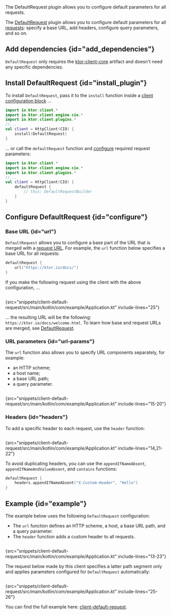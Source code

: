 [//]: # (title: Default request)

<show-structure for="chapter" depth="2"/>

<tldr>
<var name="example_name" value="client-default-request"/>
<include from="lib.topic" element-id="download_example"/>
</tldr>

<link-summary>
The DefaultRequest plugin allows you to configure default parameters for all requests.
</link-summary>

The [DefaultRequest](https://api.ktor.io/ktor-client/ktor-client-core/io.ktor.client.plugins/-default-request/index.html) plugin allows you to configure default parameters for all [requests](client-requests.md): specify a base URL, add headers, configure query parameters, and so on.


## Add dependencies {id="add_dependencies"}

`DefaultRequest` only requires the [ktor-client-core](client-dependencies.md) artifact and doesn't need any specific dependencies.


## Install DefaultRequest {id="install_plugin"}

To install `DefaultRequest`, pass it to the `install` function inside a [client configuration block](client-create-and-configure.md#configure-client) ...
```kotlin
import io.ktor.client.*
import io.ktor.client.engine.cio.*
import io.ktor.client.plugins.*
//...
val client = HttpClient(CIO) {
    install(DefaultRequest)
}
```

... or call the `defaultRequest` function and [configure](#configure) required request parameters:

```kotlin
import io.ktor.client.*
import io.ktor.client.engine.cio.*
import io.ktor.client.plugins.*
//...
val client = HttpClient(CIO) {
    defaultRequest {
        // this: DefaultRequestBuilder
    }
}
```

## Configure DefaultRequest {id="configure"}

### Base URL {id="url"}

`DefaultRequest` allows you to configure a base part of the URL that is merged with a [request URL](client-requests.md#url).
For example, the `url` function below specifies a base URL for all requests:

```kotlin
defaultRequest {
    url("https://ktor.io/docs/")
}
```

If you make the following request using the client with the above configuration, ...

```kotlin
```
{src="snippets/client-default-request/src/main/kotlin/com/example/Application.kt" include-lines="25"}

... the resulting URL will be the following: `https://ktor.io/docs/welcome.html`.
To learn how base and request URLs are merged, see [DefaultRequest](https://api.ktor.io/ktor-client/ktor-client-core/io.ktor.client.plugins/-default-request/index.html).


### URL parameters {id="url-params"}

The `url` function also allows you to specify URL components separately, for example:
- an HTTP scheme;
- a host name;
- a base URL path;
- a query parameter.

```kotlin
```
{src="snippets/client-default-request/src/main/kotlin/com/example/Application.kt" include-lines="15-20"}


### Headers {id="headers"}

To add a specific header to each request, use the `header` function:

```kotlin
```
{src="snippets/client-default-request/src/main/kotlin/com/example/Application.kt" include-lines="14,21-22"}

To avoid duplicating headers, you can use the `appendIfNameAbsent`, `appendIfNameAndValueAbsent`, and `contains` functions:

```kotlin
defaultRequest {
    headers.appendIfNameAbsent("X-Custom-Header", "Hello")
}
```

## Example {id="example"}

The example below uses the following `DefaultRequest` configuration:
* The `url` function defines an HTTP scheme, a host, a base URL path, and a query parameter.
* The `header` function adds a custom header to all requests.

```kotlin
```
{src="snippets/client-default-request/src/main/kotlin/com/example/Application.kt" include-lines="13-23"}

The request below made by this client specifies a latter path segment only and applies parameters configured for `DefaultRequest` automatically:

```kotlin
```
{src="snippets/client-default-request/src/main/kotlin/com/example/Application.kt" include-lines="25-26"}

You can find the full example here: [client-default-request](https://github.com/ktorio/ktor-documentation/tree/%ktor_version%/codeSnippets/snippets/client-default-request).






